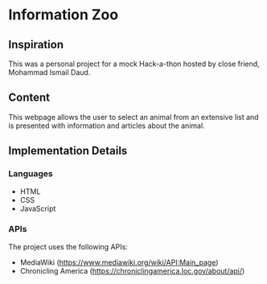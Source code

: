 # Information Zoo

## Inspiration

This was a personal project for a mock Hack-a-thon hosted by close friend, Mohammad Ismail Daud.

## Content

This webpage allows the user to select an animal from an extensive list and is presented with information and articles about the animal.

## Implementation Details

### Languages

* HTML
* CSS
* JavaScript

### APIs

The project uses the following APIs:

* MediaWiki (https://www.mediawiki.org/wiki/API:Main_page)
* Chronicling America (https://chroniclingamerica.loc.gov/about/api/)


